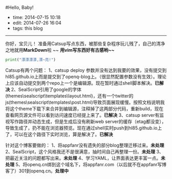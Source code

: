 #Hello, Baby!
 
- time: 2014-07-15 10:18
- edit: 2014-07-26 16:04
- tags: this blog

---
你好，宝贝儿！
准备用Catsup写点东西，被那些复杂程序玩儿残了，自己的清净之地就用**MarkDown**啦    ~~
<strong>用vim写东西好有古感哟~~</strong>


 ```python
 print("漂漂漂漂,漂~亮!")
 ```
 
 Catsup有两个问题：
 1、catsup deploy 参数并没有达到我要的效果，没有提交到hl85.github.io上而是提交到了openq-blog上。（很显然配置参数没有生效）。理论上应该自动提交到两个repo上一个是编辑源。现在暂时通过shell脚本解决。**已解决**
 2、SealScript引用了google的字体(themes\sealscript\templates\layout.html)，还有一个twitter的js(themes\sealscript\templates\post.html)导致页面展现缓慢。按照文档说明我将这个theme下载下来合并到编辑源，注释掉了这两部分代码，重新build，现在查看网页源文件可以看到访问速度已经提上来了。**已解决**
 3、catsup server有监视写作路径并动态生成，但是生成后没有刷新web server的缓存（etag都没变），导致生成了，扔不能在浏览器预览。现在通过shell实时push到hl85.github.io上了，可以在这个路径下实时浏览，算是解决了。**已解决**
 
 针对这个博客要做的：
 1、将appfanr没有遗失的部分blog整理迁移过来。**未处理**
 2、SealScript，这个风格我还不是很满意，抽时间自己再整理一份。**未处理**
 3、把最近关注的问题都写出来。**未处理**
 4、学习YAML，让界面表达更丰富一点。**未处理**
 5、将openq.cn绑到这个域名下，将appfanr.com（以后就不在appfanr写博客了）301到openq.cn。**处理中**
